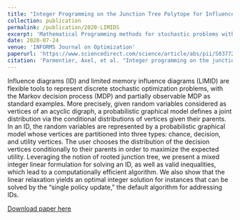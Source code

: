 ```yaml
---
title: "Integer Programming on the Junction Tree Polytope for Influence Diagrams"
collection: publication
permalink: /publication/2020-LIMIDS
excerpt: 'Mathematical Programming methods for stochastic problems with structured information'
date: 2020-07-24
venue: 'INFORMS Journal on Optimization'
paperurl: 'https://www.sciencedirect.com/science/article/abs/pii/S0377221718304259'
citation: 'Parmentier, Axel, et al. "Integer programming on the junction tree polytope for influence diagrams." INFORMS Journal on Optimization 2.3 (2020): 209-228.'
---
```

Influence diagrams (ID) and limited memory influence diagrams (LIMID) are flexible tools to represent discrete stochastic optimization problems, with the Markov decision process (MDP) and partially observable MDP as standard examples. More precisely, given random variables considered as vertices of an acyclic digraph, a probabilistic graphical model defines a joint distribution via the conditional distributions of vertices given their parents. In an ID, the random variables are represented by a probabilistic graphical model whose vertices are partitioned into three types: chance, decision, and utility vertices. The user chooses the distribution of the decision vertices conditionally to their parents in order to maximize the expected utility. Leveraging the notion of rooted junction tree, we present a mixed integer linear formulation for solving an ID, as well as valid inequalities, which lead to a computationally efficient algorithm. We also show that the linear relaxation yields an optimal integer solution for instances that can be solved by the “single policy update,” the default algorithm for addressing IDs.

[Download paper here](../files/papers/2020-LIMIDS.pdf)

